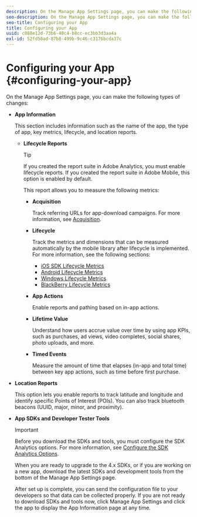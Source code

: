 ```yaml
---
description: On the Manage App Settings page, you can make the following types of changes 
seo-description: On the Manage App Settings page, you can make the following types of changes 
seo-title: Configuring your App
title: Configuring your App
uuid: c088e12d-73b6-40c4-b8cc-ec3bb3d3aa4a
exl-id: 52fd58ad-87b8-499b-9c46-c3176bcda37c
---
```

# Configuring your App {#configuring-your-app}

On the Manage App Settings page, you can make the following types of changes:

* **App Information**

  This section includes information such as the name of the app, the type of app, key metrics, lifecycle, and location reports.

  * **Lifecycle Reports**

      >[!TIP]
      >
      >If you created the report suite in Adobe Analytics, you must enable lifecycle reports. If you created the report suite in Adobe Mobile, this option is enabled by default.

    This report allows you to measure the following metrics:

    * **Acquisition** 
  
      Track referring URLs for app-download campaigns. For more information, see [Acquisition](/help/using/acquisition-main/acquisition-main.md). 

    * **Lifecycle** 

      Track the metrics and dimensions that can be measured automatically by the mobile library after lifecycle is implemented. For more information, see the following sections:

      * [iOS SDK Lifecycle Metrics](/help/ios/metrics.md) 
      * [Android Lifecycle Metrics](/help/android/metrics.md) 
      * [Windows Lifecycle Metrics](/help/universal-windows/metrics.md) 
      * [BlackBerry Lifecycle Metrics](/help/blackberry/metrics.md)

    * **App Actions**

      Enable reports and pathing based on in-app actions. 
  
    * **Lifetime Value**

      Understand how users accrue value over time by using app KPIs, such as purchases, ad views, video completes, social shares, photo uploads, and more. 
  
    * **Timed Events**

      Measure the amount of time that elapses (in-app and total time) between key app actions, such as time before first purchase.

* **Location Reports**

  This option lets you enable reports to track latitude and longitude and identify specific Points of Interest (POIs). You can also track bluetooth beacons (UUID, major, minor, and proximity). 

* **App SDKs and Developer Tester Tools**

  >[!IMPORTANT]
  >
  >Before you download the SDKs and tools, you must configure the SDK Analytics options. For more information, see [Configure the SDK Analytics Options](/help/using/c-manage-app-settings/c-mob-confg-app/t-config-analytics/t-config-analytics.md).

  When you are ready to upgrade to the 4.x SDKs, or if you are working on a new app, download the latest SDKs and development tools from the bottom of the Manage App Settings page.

  After set up is complete, you can send the configuration file to your developers so that data can be collected properly. If you are not ready to download SDKs and tools now, click  Manage App Settings and click the app to display the App Information page at any time.
